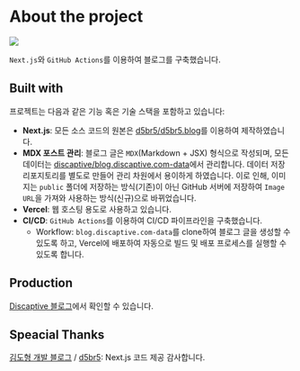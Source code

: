 # About the project

![](https://github.com/user-attachments/assets/64060614-1015-42dc-b9e4-77a252de1c74)

`Next.js`와 `GitHub Actions`를 이용하여 블로그를 구축했습니다.

## Built with

프로젝트는 다음과 같은 기능 혹은 기술 스택을 포함하고 있습니다:

- **Next.js**: 모든 소스 코드의 원본은 [d5br5/d5br5.blog](https://github.com/d5br5/d5br5.blog)를 이용하여 제작하였습니다.
- **MDX 포스트 관리**: 블로그 글은 `MDX`(Markdown + JSX) 형식으로 작성되며, 모든 데이터는 [discaptive/blog.discaptive.com-data](https://github.com/discaptive/blog.discaptive.com-data)에서 관리합니다. 데이터 저장 리포지토리를 별도로 만들어 관리 차원에서 용이하게 하였습니다. 이로 인해, 이미지는 `public` 폴더에 저장하는 방식(기존)이 아닌 GitHub 서버에 저장하여 `Image URL`을 가져와 사용하는 방식(신규)으로 바뀌었습니다.
- **Vercel**: 웹 호스팅 용도로 사용하고 있습니다.
- **CI/CD**: `GitHub Actions`를 이용하여 CI/CD 파이프라인을 구축했습니다.
  - Workflow: `blog.discaptive.com-data`를 clone하여 블로그 글을 생성할 수 있도록 하고, Vercel에 배포하여 자동으로 빌드 및 배포 프로세스를 실행할 수 있도록 합니다.

## Production

[Discaptive 블로그](https://blog.discaptive.com)에서 확인할 수 있습니다.

## Speacial Thanks

[김도형 개발 블로그](https://d5br5.dev/blog) / [d5br5](https://github.com/d5br5): Next.js 코드 제공 감사합니다.
